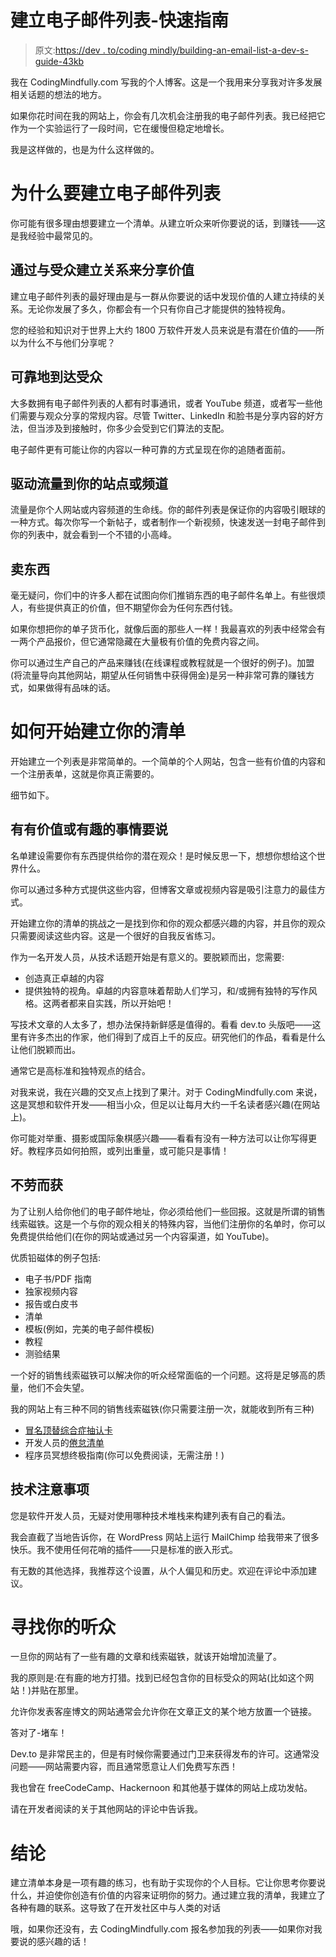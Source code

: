 # 建立电子邮件列表-快速指南

> 原文:[https://dev . to/coding mindly/building-an-email-list-a-dev-s-guide-43kb](https://dev.to/codingmindfully/building-an-email-list-a-dev-s-guide-43kb)

我在 CodingMindfully.com 写我的个人博客。这是一个我用来分享我对许多发展相关话题的想法的地方。

如果你花时间在我的网站上，你会有几次机会注册我的电子邮件列表。我已经把它作为一个实验运行了一段时间，它在缓慢但稳定地增长。

我是这样做的，也是为什么这样做的。

# [](#why-build-an-email-list)为什么要建立电子邮件列表

你可能有很多理由想要建立一个清单。从建立听众来听你要说的话，到赚钱——这是我经验中最常见的。

## [](#share-value-through-building-relationships-with-your-audience)通过与受众建立关系来分享价值

建立电子邮件列表的最好理由是与一群从你要说的话中发现价值的人建立持续的关系。无论你发展了多久，你都会有一个只有你自己才能提供的独特视角。

您的经验和知识对于世界上大约 1800 万软件开发人员来说是有潜在价值的——所以为什么不与他们分享呢？

## [](#reach-audience-reliably)可靠地到达受众

大多数拥有电子邮件列表的人都有时事通讯，或者 YouTube 频道，或者写一些他们需要与观众分享的常规内容。尽管 Twitter、LinkedIn 和脸书是分享内容的好方法，但当涉及到接触时，你多少会受到它们算法的支配。

电子邮件更有可能让你的内容以一种可靠的方式呈现在你的追随者面前。

## [](#drive-traffic-to-your-site-or-channel)驱动流量到你的站点或频道

流量是你个人网站或内容频道的生命线。你的邮件列表是保证你的内容吸引眼球的一种方式。每次你写一个新帖子，或者制作一个新视频，快速发送一封电子邮件到你的列表中，就会看到一个不错的小高峰。

## [](#sell-something)卖东西

毫无疑问，你们中的许多人都在试图向你们推销东西的电子邮件名单上。有些很烦人，有些提供真正的价值，但不期望你会为任何东西付钱。

如果你想把你的单子货币化，就像后面的那些人一样！我最喜欢的列表中经常会有一两个产品报价，但它通常隐藏在大量极有价值的免费内容之间。

你可以通过生产自己的产品来赚钱(在线课程或教程就是一个很好的例子)。加盟(将流量导向其他网站，期望从任何销售中获得佣金)是另一种非常可靠的赚钱方式，如果做得有品味的话。

# 如何开始建立你的清单

开始建立一个列表是非常简单的。一个简单的个人网站，包含一些有价值的内容和一个注册表单，这就是你真正需要的。

细节如下。

## [](#have-something-valuable-or-interesting-to-say)有有价值或有趣的事情要说

名单建设需要你有东西提供给你的潜在观众！是时候反思一下，想想你想给这个世界什么。

你可以通过多种方式提供这些内容，但博客文章或视频内容是吸引注意力的最佳方式。

开始建立你的清单的挑战之一是找到你和你的观众都感兴趣的内容，并且你的观众只需要阅读这些内容。这是一个很好的自我反省练习。

作为一名开发人员，从技术话题开始是有意义的。要脱颖而出，您需要:

*   创造真正卓越的内容
*   提供独特的视角。卓越的内容意味着帮助人们学习，和/或拥有独特的写作风格。这两者都来自实践，所以开始吧！

写技术文章的人太多了，想办法保持新鲜感是值得的。看看 dev.to 头版吧——这里有许多杰出的作家，他们得到了成百上千的反应。研究他们的作品，看看是什么让他们脱颖而出。

通常它是高标准和独特观点的结合。

对我来说，我在兴趣的交叉点上找到了果汁。对于 CodingMindfully.com 来说，这是冥想和软件开发——相当小众，但足以让每月大约一千名读者感兴趣(在网站上)。

你可能对举重、摄影或国际象棋感兴趣——看看有没有一种方法可以让你写得更好。教程序员如何拍照，或列出重量，或可能只是事情！

## [](#give-something-for-nothing)不劳而获

为了让别人给你他们的电子邮件地址，你必须给他们一些回报。这就是所谓的销售线索磁铁。这是一个与你的观众相关的特殊内容，当他们注册你的名单时，你可以免费提供给他们(在你的网站或通过另一个内容渠道，如 YouTube)。

优质铅磁体的例子包括:

*   电子书/PDF 指南
*   独家视频内容
*   报告或白皮书
*   清单
*   模板(例如，完美的电子邮件模板)
*   教程
*   测验结果

一个好的销售线索磁铁可以解决你的听众经常面临的一个问题。这将是足够高的质量，他们不会失望。

我的网站上有三种不同的销售线索磁铁(你只需要注册一次，就能收到所有三种)

*   [冒名顶替综合症抽认卡](https://codingmindfully.com/impostor-flashcard)
*   开发人员的[倦怠清单](https://codingmindfully.com/burnout-checklist)
*   程序员冥想终极指南(你可以免费阅读，无需注册！)

## [](#tech-considerations)技术注意事项

您是软件开发人员，无疑对使用哪种技术堆栈来构建列表有自己的看法。

我会直截了当地告诉你，在 WordPress 网站上运行 MailChimp 给我带来了很多快乐。我不使用任何花哨的插件——只是标准的嵌入形式。

有无数的其他选择，我推荐这个设置，从个人偏见和历史。欢迎在评论中添加建议。

# [](#finding-your-audience)寻找你的听众

一旦你的网站有了一些有趣的文章和线索磁铁，就该开始增加流量了。

我的原则是:在有鹿的地方打猎。找到已经包含你的目标受众的网站(比如这个网站！)并贴在那里。

允许你发表客座博文的网站通常会允许你在文章正文的某个地方放置一个链接。

答对了-堵车！

Dev.to 是非常民主的，但是有时候你需要通过门卫来获得发布的许可。这通常没问题——网站需要内容，而且通常愿意让人们免费写东西！

我也曾在 freeCodeCamp、Hackernoon 和其他基于媒体的网站上成功发帖。

请在开发者阅读的关于其他网站的评论中告诉我。

# [](#conclusion)结论

建立清单本身是一项有趣的练习，也有助于实现你的个人目标。它让你思考你要说什么，并迫使你创造有价值的内容来证明你的努力。通过建立我的清单，我建立了各种有趣的联系。这导致了在开发社区中与人类的对话

哦，如果你还没有，去 CodingMindfully.com 报名参加我的列表——如果你对我要说的感兴趣的话！